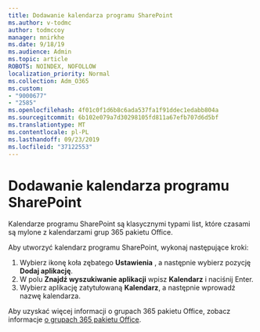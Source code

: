 ```yaml
---
title: Dodawanie kalendarza programu SharePoint
ms.author: v-todmc
author: todmccoy
manager: mnirkhe
ms.date: 9/18/19
ms.audience: Admin
ms.topic: article
ROBOTS: NOINDEX, NOFOLLOW
localization_priority: Normal
ms.collection: Adm_O365
ms.custom:
- "9000677"
- "2585"
ms.openlocfilehash: 4f01c0f1d6b8c6ada537fa1f91ddec1edabb804a
ms.sourcegitcommit: 6b102e079a7d30298105fd811a67efb707d6d5bf
ms.translationtype: MT
ms.contentlocale: pl-PL
ms.lasthandoff: 09/23/2019
ms.locfileid: "37122553"
---
```

# <a name="add-a-sharepoint-calendar"></a>Dodawanie kalendarza programu SharePoint

Kalendarze programu SharePoint są klasycznymi typami list, które czasami są mylone z kalendarzami grup 365 pakietu Office.
 
Aby utworzyć kalendarz programu SharePoint, wykonaj następujące kroki:
 
1.  Wybierz ikonę koła zębatego **Ustawienia** , a następnie wybierz pozycję **Dodaj aplikację**.
2.  W polu **Znajdź wyszukiwanie aplikacji** wpisz **Kalendarz** i naciśnij Enter.
3.  Wybierz aplikację zatytułowaną **Kalendarz**, a następnie wprowadź nazwę kalendarza.

Aby uzyskać więcej informacji o grupach 365 pakietu Office, zobacz informacje [o grupach 365 pakietu Office](https://support.office.com/article/Learn-about-Office-365-groups-b565caa1-5c40-40ef-9915-60fdb2d97fa2).


